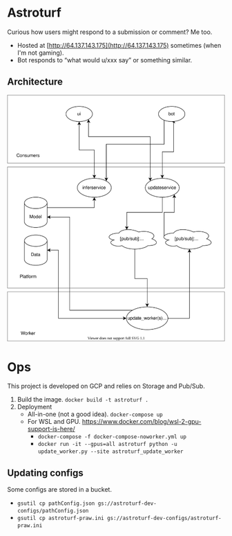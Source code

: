 # Astroturf
Curious how users might respond to a submission or comment? Me too.
- Hosted at [http://64.137.143.175](http://64.137.143.175) sometimes (when I'm not gaming).
- Bot responds to “what would u/xxx say” or something similar.

## Architecture
<img src="./Architecture.svg">


# Ops
This project is developed on GCP and relies on Storage and Pub/Sub.

1. Build the image. `docker build -t astroturf .`
2. Deployment
	- All-in-one (not a good idea). `docker-compose up`
	- For WSL and GPU. https://www.docker.com/blog/wsl-2-gpu-support-is-here/
		- `docker-compose -f docker-compose-noworker.yml up`
		- `docker run -it --gpus=all astroturf python -u update_worker.py --site astroturf_update_worker`

## Updating configs
Some configs are stored in a bucket.
- `gsutil cp pathConfig.json gs://astroturf-dev-configs/pathConfig.json`
- `gsutil cp astroturf-praw.ini gs://astroturf-dev-configs/astroturf-praw.ini`
